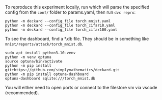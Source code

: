 To reproduce this experiment locally, run which will parse the specified config from the `conf/` folder to params.yaml, then run `dvc repro`:
```
python -m deckard --config_file torch_mnist.yaml
python -m deckard --config_file torch_cifar10.yaml
python -m deckard --config_file torch_cifar100.yaml
```


To see the dashboard, find a *.db file. They should be in something like `mnist/reports/attack/torch_mnist.db`. 

```
sudo apt install python3.10-venv
python -m venv optuna
source optuna/bin/activate
python -m pip install git+https://github.com/simplymathematics/deckard.git
python -m pip install optuna-dashboard
optuna-dashboard sqlite:///torch_mnist.db
```
You will either need to open ports or connect to the filestore vm via vscode (recommended).
